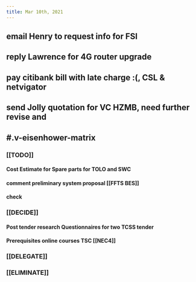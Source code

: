 ```yaml
---
title: Mar 10th, 2021
---
```


## email Henry to request info for FSI
## reply Lawrence for 4G router upgrade
## pay citibank bill with late charge :(, CSL & netvigator
## send Jolly quotation for VC HZMB, need further revise and
## #.v-eisenhower-matrix
### [[TODO]]
#### Cost Estimate for Spare parts for TOLO and SWC
#### comment preliminary system proposal [[FFTS BES]]
#### check
### [[DECIDE]]
#### Post tender research Questionnaires for two TCSS tender
#### Prerequisites online courses TSC [[NEC4]]
####
### [[DELEGATE]]
####
####
####
### [[ELIMINATE]]
####
####
####